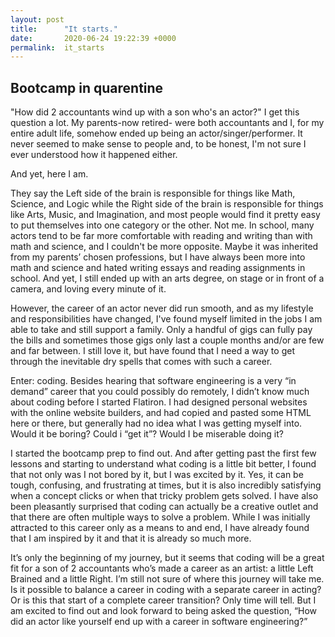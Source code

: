 ```yaml
---
layout: post
title:      "It starts."
date:       2020-06-24 19:22:39 +0000
permalink:  it_starts
---
```


## Bootcamp in quarentine

"How did 2 accountants wind up with a son who's an actor?"  I get this question a lot.  My parents-now retired- were both accountants and I, for my entire adult life, somehow ended up being an actor/singer/performer. It never seemed to make sense to people and, to be honest, I'm not sure I ever understood how it happened either.  

And yet, here I am.  

They say the Left side of the brain is responsible for things like Math, Science, and Logic while the Right side of the brain is responsible for things like Arts, Music, and Imagination, and most people would find it pretty easy to put themselves into one category or the other.  Not me.  In school, many actors tend to be far more comfortable with reading and writing than with math and science, and I couldn't be more opposite.  Maybe it was inherited from my parents’ chosen professions, but I have always been more into math and science and hated writing essays and reading assignments in school.  And yet, I still ended up with an arts degree, on stage or in front of a camera, and loving every minute of it.

However, the career of an actor never did run smooth, and as my lifestyle and responsibilities have changed, I've found myself limited in the jobs I am able to take and still support a family.  Only a handful of gigs can fully pay the bills and sometimes those gigs only last a couple months and/or are few and far between.  I still love it, but have found that I need a way to get through the inevitable dry spells that comes with such a career.

Enter: coding.  Besides hearing that software engineering is a very “in demand” career that you could possibly do remotely, I didn’t know much about coding before I started Flatiron.  I had designed personal websites with the online website builders, and had copied and pasted some HTML here or there, but generally had no idea what I was getting myself into.  Would it be boring? Could i “get it”? Would I be miserable doing it?  

I started the bootcamp prep to find out.  And after getting past the first few lessons and starting to understand what coding is a little bit better, I found that not only was I not bored by it, but I was excited by it.  Yes, it can be tough, confusing, and frustrating at times, but it is also incredibly satisfying when a concept clicks or when that tricky problem gets solved.  I have also been pleasantly surprised that coding can actually be a creative outlet and that there are often multiple ways to solve a problem.  While I was initially attracted to this career only as a means to and end, I have already found that I am inspired by it and that it is already so much more.

It’s only the beginning of my journey, but it seems that coding will be a great fit for a son of 2 accountants who’s made a career as an artist: a little Left Brained and a little Right.  I’m still not sure of where this journey will take me.  Is it possible to balance a career in coding with a separate career in acting?  Or is this that start of a complete career transition?  Only time will tell.  But I am excited to find out and look forward to being asked the question, “How did an actor like yourself end up with a career in software engineering?”


